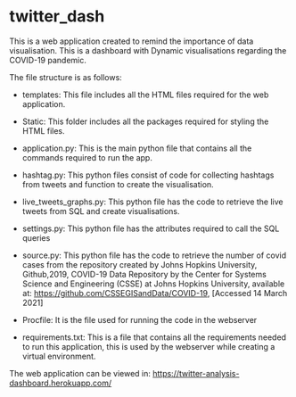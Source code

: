 # twitter_dash


This is a web application created to remind the importance of data visualisation. This is a dashboard with Dynamic visualisations regarding the COVID-19 pandemic.

The file structure is as follows:

- templates: This file includes all the HTML files required for the web application.

- Static: This folder includes all the packages required for styling the HTML files.

- application.py: This is the main python file that contains all the commands required to run the app.

- hashtag.py: This python files consist of code for collecting hashtags from tweets and function to create the visualisation.

- live_tweets_graphs.py: This python file has the code to retrieve the live tweets from SQL and create visualisations.

- settings.py: This python file has the attributes required to call the SQL queries

- source.py: This python file has the code to retrieve the number of covid cases from the repository created by Johns Hopkins University, Github,2019, COVID-19 Data Repository by the Center for Systems Science and Engineering (CSSE) at Johns Hopkins University, available at: https://github.com/CSSEGISandData/COVID-19, [Accessed 14 March 2021] 

- Procfile: It is the file used for running the code in the webserver

- requirements.txt: This is a file that contains all the requirements needed to run this application, this is used by the webserver while creating a virtual environment. 


The web application can be viewed in: https://twitter-analysis-dashboard.herokuapp.com/

